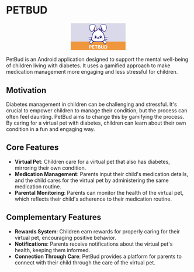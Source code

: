 # PETBUD
<p align="center">
  <img src="images/1024appicon-01.jpg" alt="PetBud Icon" width="150"/>
</p>
PetBud is an Android application designed to support the mental well-being of children living with diabetes. It uses a gamified approach to make medication management more engaging and less stressful for children.

## Motivation
Diabetes management in children can be challenging and stressful. It's crucial to empower children to manage their condition, but the process can often feel daunting. PetBud aims to change this by gamifying the process. By caring for a virtual pet with diabetes, children can learn about their own condition in a fun and engaging way.

## Core Features
* **Virtual Pet**: Children care for a virtual pet that also has diabetes, mirroring their own condition.
* **Medication Management**: Parents input their child's medication details, and the child cares for the virtual pet by administering the same medication routine.
* **Parental Monitoring**: Parents can monitor the health of the virtual pet, which reflects their child's adherence to their medication routine.

## Complementary Features
* **Rewards System**: Children earn rewards for properly caring for their virtual pet, encouraging positive behavior.
* **Notifications**: Parents receive notifications about the virtual pet's health, keeping them informed.
* **Connection Through Care**: PetBud provides a platform for parents to connect with their child through the care of the virtual pet.


